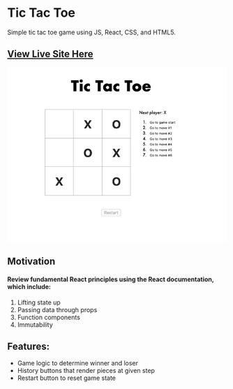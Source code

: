 # Tic Tac Toe
Simple tic tac toe game using JS, React, CSS, and HTML5. 

[View Live Site Here](https://ebaek.github.io/tic-tac-toe/)
---

![Image](screenshots/game.png)

## Motivation
#### Review fundamental React principles using the React documentation, which include:
1. Lifting state up 
2. Passing data through props
3. Function components
4. Immutability
  
## Features: 
* Game logic to determine winner and loser
* History buttons that render pieces at given step 
* Restart button to reset game state


